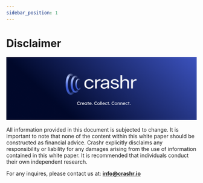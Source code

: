 ```yaml
---
sidebar_position: 1
---
```

# Disclaimer

![CRASHR](/img/header.png)

All information provided in this document is subjected to change. It is important to note that none of the content within this white paper should be constructed as financial advice. Crashr explicitly disclaims any responsibility or liability for any damages arising from the use of information contained in this white paper. It is recommended that individuals conduct their own independent research.

For any inquires, please contact us at: **info@crashr.io**
